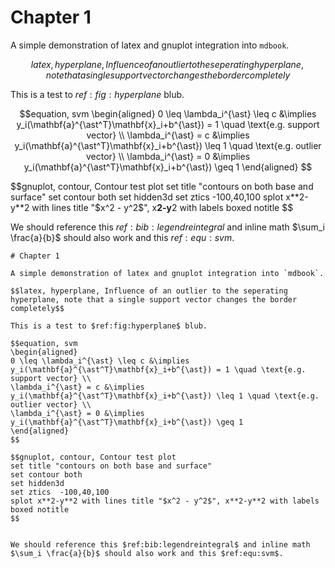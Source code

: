 # Chapter 1

A simple demonstration of latex and gnuplot integration into `mdbook`.

$$latex, hyperplane, Influence of an outlier to the seperating hyperplane, note that a single support vector changes the border completely$$

This is a test to $ref:fig:hyperplane$ blub.

$$equation, svm
\begin{aligned}
0 \leq \lambda_i^{\ast} \leq c &\implies y_i(\mathbf{a}^{\ast^T}\mathbf{x}_i+b^{\ast}) = 1 \quad \text{e.g. support vector} \\
\lambda_i^{\ast} = c &\implies y_i(\mathbf{a}^{\ast^T}\mathbf{x}_i+b^{\ast}) \leq 1 \quad \text{e.g. outlier vector} \\
\lambda_i^{\ast} = 0 &\implies y_i(\mathbf{a}^{\ast^T}\mathbf{x}_i+b^{\ast}) \geq 1
\end{aligned}
$$

$$gnuplot, contour, Contour test plot
set title "contours on both base and surface"
set contour both
set hidden3d
set ztics  -100,40,100
splot x**2-y**2 with lines title "$x^2 - y^2$", x**2-y**2 with labels boxed notitle
$$


We should reference this $ref:bib:legendreintegral$ and inline math $\sum_i \frac{a}{b}$ should also work and this $ref:equ:svm$.

```
# Chapter 1

A simple demonstration of latex and gnuplot integration into `mdbook`.

$$latex, hyperplane, Influence of an outlier to the seperating hyperplane, note that a single support vector changes the border completely$$

This is a test to $ref:fig:hyperplane$ blub.

$$equation, svm
\begin{aligned}
0 \leq \lambda_i^{\ast} \leq c &\implies y_i(\mathbf{a}^{\ast^T}\mathbf{x}_i+b^{\ast}) = 1 \quad \text{e.g. support vector} \\
\lambda_i^{\ast} = c &\implies y_i(\mathbf{a}^{\ast^T}\mathbf{x}_i+b^{\ast}) \leq 1 \quad \text{e.g. outlier vector} \\
\lambda_i^{\ast} = 0 &\implies y_i(\mathbf{a}^{\ast^T}\mathbf{x}_i+b^{\ast}) \geq 1
\end{aligned}
$$

$$gnuplot, contour, Contour test plot
set title "contours on both base and surface"
set contour both
set hidden3d
set ztics  -100,40,100
splot x**2-y**2 with lines title "$x^2 - y^2$", x**2-y**2 with labels boxed notitle
$$


We should reference this $ref:bib:legendreintegral$ and inline math $\sum_i \frac{a}{b}$ should also work and this $ref:equ:svm$.
```
